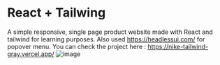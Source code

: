 # React + Tailwing

A simple responsive, single page product website made with React and tailwind for learning purposes. Also used https://headlessui.com/ for popover menu.
You can check the project here :
https://nike-tailwind-gray.vercel.app/
![image](https://i.imgur.com/cHzgdC6.png)
